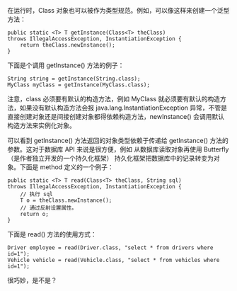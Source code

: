 在运行时，Class 对象也可以被作为类型规范。例如，可以像这样来创建一个泛型方法：

    public static <T> T getInstance(Class<T> theClass)
    throws IllegalAccessException, InstantiationException {
		return theClass.newInstance();
    }

下面是个调用 getInstance() 方法的例子：

	String string = getInstance(String.class);
	MyClass myClass = getInstance(MyClass.class);
注意，class 必须要有默认的构造方法，例如 MyClass 就必须要有默认的构造方法，如果没有默认构造方法会报 java.lang.InstantiationException 异常，不管是直接创建对象还是间接创建对象都得依赖构造方法，newInstance() 会调用默认构造方法来实例化对象。

可以看到 getInstance() 方法返回的对象类型依赖于传递给 getInstance() 方法的参数。这对于数据库 API 来说是很方便，例如 从数据库读取对象再使用 Butterfly（是作者独立开发的一个持久化框架） 持久化框架把数据库中的记录转变为对象。下面是 method 定义的一个例子：

	public static <T> T read(Class<T> theClass, String sql)
	throws IllegalAccessException, InstantiationException {
		// 执行 sql
		T o = theClass.newInstance();
		// 通过反射设置属性。
		return o;
    }

下面是 read() 方法的使用方式：

	Driver employee = read(Driver.class, "select * from drivers where id=1");
	Vehicle vehicle = read(Vehicle.class, "select * from vehicles where id=1");

很巧妙，是不是？